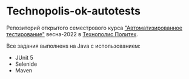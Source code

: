 # Technopolis-ok-autotests
Репозиторий открытого семестрового курса ["Автоматизированное тестирование"](https://polis.vk.company/curriculum/program/discipline/1294/) весна-2022 в  [Технополис Политех](https://polis.vk.company/).

Все задания выполненs на Java с использованием:
- JUnit 5
- Selenide
- Maven
